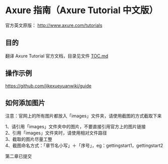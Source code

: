 # Axure 指南（Axure Tutorial 中文版）

官方英文原版：
http://www.axure.com/tutorials

## 目的

翻译 Axure Tutorial 官方文档，目录见文件 [TOC.md](TOC.md)

## 操作示例

https://github.com/jikexueyuanwiki/guide

## 如何添加图片

注意：官网上的所有图片都放入「images」文件夹，请使用截图的方式截取下来

1、请引用「images」文件夹中的图片，不要直接引用官方上的图片链接    
2、引用「images」文件夹时，请使用相对文件路径  
3、截取的图片尽量工整  
4、截图命名方式：「章节名小写」＋「序号」，eg：gettingstart1，gettingstart2

第二章已提交
